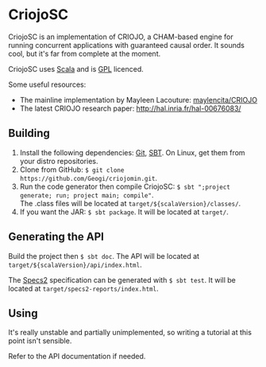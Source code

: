 CriojoSC
==========

CriojoSC is an implementation of CRIOJO, a CHAM-based engine for running concurrent applications with guaranteed causal order. It sounds cool, but it's far from complete at the moment.

CriojoSC uses [Scala](http://www.scala-lang.org/) and is [GPL](http://www.gnu.org/licenses/gpl.html) licenced.

Some useful resources:
* The mainline implementation by Mayleen Lacouture: [maylencita/CRIOJO](https://github.com/maylencita/CRIOJO/tree/version2.0)
* The latest CRIOJO research paper: http://hal.inria.fr/hal-00676083/

Building
--------
1. Install the following dependencies: [Git](http://git-scm.com/), [SBT](http://www.scala-sbt.org/). On Linux, get them from your distro repositories.
2. Clone from GitHub: `$ git clone https://github.com/Geogi/criojomin.git`.
3. Run the code generator then compile CriojoSC: `$ sbt ";project generate; run; project main; compile"`.  
   The .class files will be located at `target/${scalaVersion}/classes/`.
4. If you want the JAR: `$ sbt package`. It will be located at `target/`.

Generating the API
------------------
Build the project then `$ sbt doc`. The API will be located at `target/${scalaVersion}/api/index.html`.

The [Specs2](http://etorreborre.github.com/specs2/) specification can be generated with `$ sbt test`. It will be located at `target/specs2-reports/index.html`.

Using
-----
It's really unstable and partially unimplemented, so writing a tutorial at this point isn't sensible.

Refer to the API documentation if needed.
